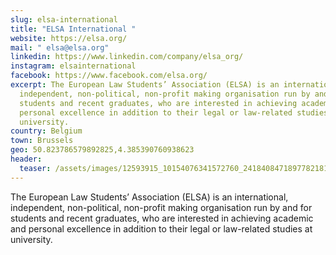 ```yaml
---
slug: elsa-international
title: "ELSA International "
website: https://elsa.org/
mail: " elsa@elsa.org"
linkedin: https://www.linkedin.com/company/elsa_org/
instagram: elsainternational
facebook: https://www.facebook.com/elsa.org/
excerpt: The European Law Students’ Association (ELSA) is an international,
  independent, non-political, non-profit making organisation run by and for
  students and recent graduates, who are interested in achieving academic and
  personal excellence in addition to their legal or law-related studies at
  university.
country: Belgium
town: Brussels
geo: 50.823786579892825,4.385390760938623
header:
  teaser: /assets/images/12593915_10154076341572760_2418408471897782181_o.png
---
```

The European Law Students’ Association (ELSA) is an international, independent, non-political, non-profit making organisation run by and for students and recent graduates, who are interested in achieving academic and personal excellence in addition to their legal or law-related studies at university.